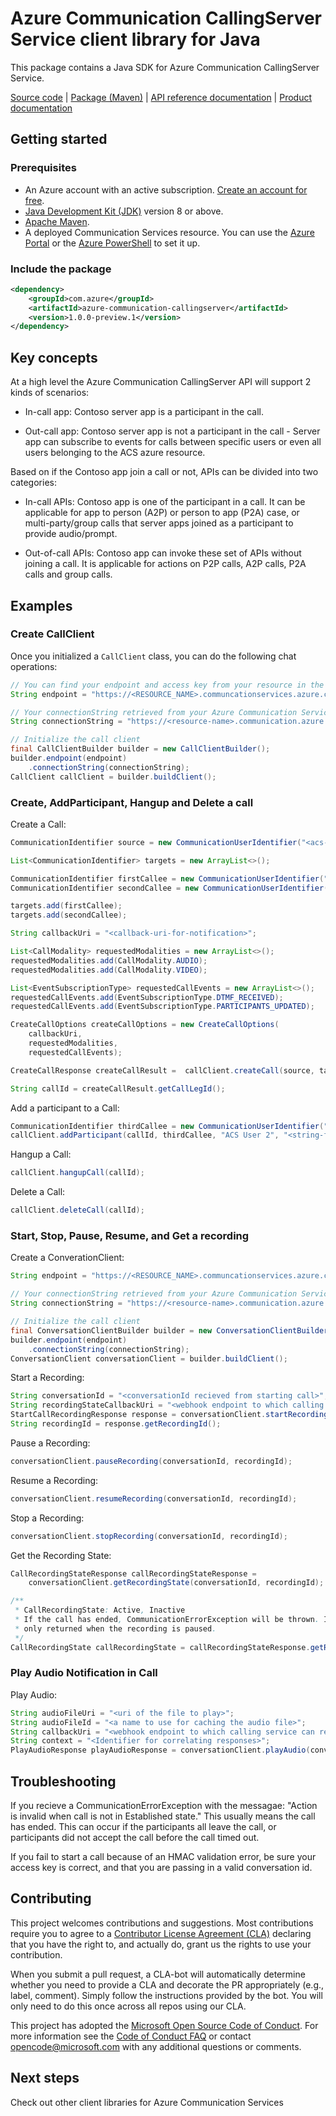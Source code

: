 # Azure Communication CallingServer Service client library for Java

This package contains a Java SDK for Azure Communication CallingServer Service.

[Source code][source] | [Package (Maven)][package] | [API reference documentation][api_documentation]
| [Product documentation][product_docs]

## Getting started

### Prerequisites

- An Azure account with an active subscription. [Create an account for free](https://azure.microsoft.com/free/?WT.mc_id=A261C142F).
- [Java Development Kit (JDK)](https://docs.microsoft.com/java/azure/jdk/?view=azure-java-stable) version 8 or above.
- [Apache Maven](https://maven.apache.org/download.cgi).
- A deployed Communication Services resource. You can use the [Azure Portal](https://docs.microsoft.com/azure/communication-services/quickstarts/create-communication-resource?tabs=windows&pivots=platform-azp) or the [Azure PowerShell](https://docs.microsoft.com/powershell/module/az.communication/new-azcommunicationservice) to set it up.

### Include the package

[//]: # ({x-version-update-start;com.azure:azure-communication-callingserver;current})
```xml
<dependency>
    <groupId>com.azure</groupId>
    <artifactId>azure-communication-callingserver</artifactId>
    <version>1.0.0-preview.1</version>
</dependency>
```
[//]: # ({x-version-update-end})

## Key concepts

At a high level the Azure Communication CallingServer API will support 2 kinds of scenarios:

- In-call app: Contoso server app is a participant in the call.  

- Out-call app: Contoso server app is not a participant in the call - Server app can subscribe to events for calls between specific users or even all users belonging to the ACS azure resource.  

Based on if the Contoso app join a call or not, APIs can be divided into two categories:   

- In-call APIs: Contoso app is one of the participant in a call. It can be applicable for app to person (A2P) or person to app (P2A) case, or multi-party/group calls that server apps joined as a participant to provide audio/prompt.  

- Out-of-call APIs: Contoso app can invoke these set of APIs without joining a call. It is applicable for actions on P2P calls, A2P calls, P2A calls and group calls.  

## Examples

### Create CallClient

Once you initialized a `CallClient` class, you can do the following chat operations:
<!-- embedme src/samples/java/com/azure/communication/callingserver/ReadmeSamples.java#L31-L40 -->
```java
// You can find your endpoint and access key from your resource in the Azure Portal
String endpoint = "https://<RESOURCE_NAME>.communcationservices.azure.com";

// Your connectionString retrieved from your Azure Communication Service
String connectionString = "https://<resource-name>.communication.azure.com/;<access-key>";

// Initialize the call client
final CallClientBuilder builder = new CallClientBuilder();
builder.endpoint(endpoint)
    .connectionString(connectionString);
CallClient callClient = builder.buildClient();
```

### Create, AddParticipant, Hangup and Delete a call

Create a Call: 
<!-- embedme src/samples/java/com/azure/communication/callingserver/ReadmeSamples.java#L52-L79 -->
```java
CommunicationIdentifier source = new CommunicationUserIdentifier("<acs-user-identity>");

List<CommunicationIdentifier> targets = new ArrayList<>();

CommunicationIdentifier firstCallee = new CommunicationUserIdentifier("<acs-user-identity-1>");
CommunicationIdentifier secondCallee = new CommunicationUserIdentifier("<acs-user-identity-2>");

targets.add(firstCallee);
targets.add(secondCallee);

String callbackUri = "<callback-uri-for-notification>";

List<CallModality> requestedModalities = new ArrayList<>();
requestedModalities.add(CallModality.AUDIO);
requestedModalities.add(CallModality.VIDEO);

List<EventSubscriptionType> requestedCallEvents = new ArrayList<>();
requestedCallEvents.add(EventSubscriptionType.DTMF_RECEIVED);
requestedCallEvents.add(EventSubscriptionType.PARTICIPANTS_UPDATED);

CreateCallOptions createCallOptions = new CreateCallOptions(
    callbackUri,
    requestedModalities,
    requestedCallEvents);

CreateCallResponse createCallResult =  callClient.createCall(source, targets, createCallOptions);

String callId = createCallResult.getCallLegId();
```

Add a participant to a Call:
<!-- embedme src/samples/java/com/azure/communication/callingserver/ReadmeSamples.java#L109-L110 -->
```java
CommunicationIdentifier thirdCallee = new CommunicationUserIdentifier("<acs-user-identity-2>");
callClient.addParticipant(callId, thirdCallee, "ACS User 2", "<string-for-tracing-responses>");
```

Hangup a Call:
<!-- embedme src/samples/java/com/azure/communication/callingserver/ReadmeSamples.java#L89-L89 -->
```java
callClient.hangupCall(callId);
```

Delete a Call:
<!-- embedme src/samples/java/com/azure/communication/callingserver/ReadmeSamples.java#L99-L99 -->
```java
callClient.deleteCall(callId);
```

### Start, Stop, Pause, Resume, and Get a recording

Create a ConverationClient: 
<!-- embedme src/samples/java/com/azure/communication/callingserver/ConversationClientReadmeSamples.java#L27-L36 -->
```java
String endpoint = "https://<RESOURCE_NAME>.communcationservices.azure.com";

// Your connectionString retrieved from your Azure Communication Service
String connectionString = "https://<resource-name>.communication.azure.com/;<access-key>";

// Initialize the call client
final ConversationClientBuilder builder = new ConversationClientBuilder();
builder.endpoint(endpoint)
    .connectionString(connectionString);
ConversationClient conversationClient = builder.buildClient();
```

Start a Recording: 
<!-- embedme src/samples/java/com/azure/communication/callingserver/ConversationClientReadmeSamples.java#L48-L51 -->
```java
String conversationId = "<conversationId recieved from starting call>";
String recordingStateCallbackUri = "<webhook endpoint to which calling service can report status>";
StartCallRecordingResponse response = conversationClient.startRecording(conversationId, recordingStateCallbackUri);
String recordingId = response.getRecordingId();
```

Pause a Recording: 
<!-- embedme src/samples/java/com/azure/communication/callingserver/ConversationClientReadmeSamples.java#L64-L64 -->
```java
conversationClient.pauseRecording(conversationId, recordingId);
```

Resume a Recording: 
<!-- embedme src/samples/java/com/azure/communication/callingserver/ConversationClientReadmeSamples.java#L76-L76 -->
```java
conversationClient.resumeRecording(conversationId, recordingId);
```

Stop a Recording: 
<!-- embedme src/samples/java/com/azure/communication/callingserver/ConversationClientReadmeSamples.java#L88-L88 -->
```java
conversationClient.stopRecording(conversationId, recordingId);
```

Get the Recording State: 
<!-- embedme src/samples/java/com/azure/communication/callingserver/ConversationClientReadmeSamples.java#L101-L109 -->
```java
CallRecordingStateResponse callRecordingStateResponse =
    conversationClient.getRecordingState(conversationId, recordingId);

/**
 * CallRecordingState: Active, Inactive
 * If the call has ended, CommunicationErrorException will be thrown. Inactive is
 * only returned when the recording is paused.
 */
CallRecordingState callRecordingState = callRecordingStateResponse.getRecordingState();
```

### Play Audio Notification in Call

Play Audio: 
<!-- embedme src/samples/java/com/azure/communication/callingserver/ConversationClientReadmeSamples.java#L121-L105 -->
```java
String audioFileUri = "<uri of the file to play>";
String audioFileId = "<a name to use for caching the audio file>";
String callbackUri = "<webhook endpoint to which calling service can report status>";
String context = "<Identifier for correlating responses>";
PlayAudioResponse playAudioResponse = conversationClient.playAudio(conversationId, audioFileUri, audioFileId,   callbackUri, context);
```

## Troubleshooting

If you recieve a CommunicationErrorException with the messagae: "Action is invalid when call is not in Established state." This usually means the call has ended. This can occur if the participants all leave
the call, or participants did not accept the call before the call timed out. 

If you fail to start a call because of an HMAC validation error, be sure your access key is correct, and
that you are passing in a valid conversation id.

## Contributing

This project welcomes contributions and suggestions. Most contributions require you to agree to a [Contributor License Agreement (CLA)][cla] declaring that you have the right to, and actually do, grant us the rights to use your contribution.

When you submit a pull request, a CLA-bot will automatically determine whether you need to provide a CLA and decorate the PR appropriately (e.g., label, comment). Simply follow the instructions provided by the bot. You will only need to do this once across all repos using our CLA.

This project has adopted the [Microsoft Open Source Code of Conduct][coc]. For more information see the [Code of Conduct FAQ][coc_faq] or contact [opencode@microsoft.com][coc_contact] with any additional questions or comments.

## Next steps

Check out other client libraries for Azure Communication Services

<!-- LINKS -->
[cla]: https://cla.microsoft.com
[coc]: https://opensource.microsoft.com/codeofconduct/
[coc_faq]: https://opensource.microsoft.com/codeofconduct/faq/
[coc_contact]: mailto:opencode@microsoft.com
[product_docs]: https://docs.microsoft.com/azure/communication-services/
[package]: https://search.maven.org/artifact/com.azure/azure-communication-callingserver
[api_documentation]: https://aka.ms/java-docs
[source]: https://github.com/Azure/azure-sdk-for-java/tree/feature/communication-ServerCalling/sdk/communication/azure-communication-callingserver/src
